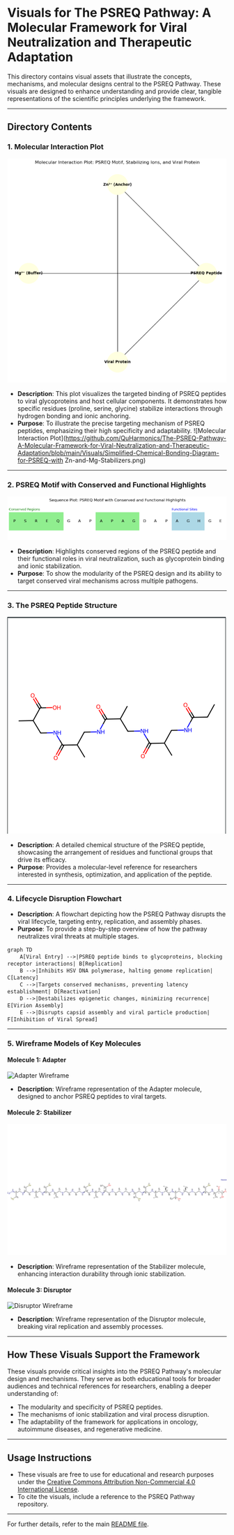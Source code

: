 # Visuals for The PSREQ Pathway: A Molecular Framework for Viral Neutralization and Therapeutic Adaptation

This directory contains visual assets that illustrate the concepts, mechanisms, and molecular designs central to the PSREQ Pathway. These visuals are designed to enhance understanding and provide clear, tangible representations of the scientific principles underlying the framework.

---

## **Directory Contents**

### 1. **Molecular Interaction Plot**
![Molecular Interaction Plot](https://github.com/QuHarmonics/The-PSREQ-Pathway-A-Molecular-Framework-for-Viral-Neutralization-and-Therapeutic-Adaptation/blob/main/Visuals/Molecular_Interaction_Plot.png)
- **Description**: This plot visualizes the targeted binding of PSREQ peptides to viral glycoproteins and host cellular components. It demonstrates how specific residues (proline, serine, glycine) stabilize interactions through hydrogen bonding and ionic anchoring.
- **Purpose**: To illustrate the precise targeting mechanism of PSREQ peptides, emphasizing their high specificity and adaptability.
![Molecular Interaction Plot](https://github.com/QuHarmonics/The-PSREQ-Pathway-A-Molecular-Framework-for-Viral-Neutralization-and-Therapeutic-Adaptation/blob/main/Visuals/Simplified-Chemical-Bonding-Diagram-for-PSREQ-with Zn-and-Mg-Stabilizers.png)


---

### 2. **PSREQ Motif with Conserved and Functional Highlights**
![PSREQ Motif](https://github.com/QuHarmonics/The-PSREQ-Pathway-A-Molecular-Framework-for-Viral-Neutralization-and-Therapeutic-Adaptation/blob/main/Visuals/PSREQ_Motif_with_Conserved_and_Functional_Highlights.png)
- **Description**: Highlights conserved regions of the PSREQ peptide and their functional roles in viral neutralization, such as glycoprotein binding and ionic stabilization.
- **Purpose**: To show the modularity of the PSREQ design and its ability to target conserved viral mechanisms across multiple pathogens.

---

### 3. **The PSREQ Peptide Structure**
![PSREQ Peptide Structure](https://github.com/QuHarmonics/The-PSREQ-Pathway-A-Molecular-Framework-for-Viral-Neutralization-and-Therapeutic-Adaptation/blob/main/Visuals/the_PSREQ_peptide_structure.png)
- **Description**: A detailed chemical structure of the PSREQ peptide, showcasing the arrangement of residues and functional groups that drive its efficacy.
- **Purpose**: Provides a molecular-level reference for researchers interested in synthesis, optimization, and application of the peptide.

---

### 4. **Lifecycle Disruption Flowchart**
- **Description**: A flowchart depicting how the PSREQ Pathway disrupts the viral lifecycle, targeting entry, replication, and assembly phases.
- **Purpose**: To provide a step-by-step overview of how the pathway neutralizes viral threats at multiple stages.
```mermaid
graph TD
    A[Viral Entry] -->|PSREQ peptide binds to glycoproteins, blocking receptor interactions| B[Replication]
    B -->|Inhibits HSV DNA polymerase, halting genome replication| C[Latency]
    C -->|Targets conserved mechanisms, preventing latency establishment| D[Reactivation]
    D -->|Destabilizes epigenetic changes, minimizing recurrence| E[Virion Assembly]
    E -->|Disrupts capsid assembly and viral particle production| F[Inhibition of Viral Spread]
```
---

### 5. **Wireframe Models of Key Molecules**
#### Molecule 1: Adapter
![Adapter Wireframe](https://github.com/QuHarmonics/The-PSREQ-Pathway-A-Molecular-Framework-for-Viral-Neutralization-and-Therapeutic-Adaptation/blob/main/Visuals/molecule_1-wireframe.png)
- **Description**: Wireframe representation of the Adapter molecule, designed to anchor PSREQ peptides to viral targets.
  
#### Molecule 2: Stabilizer
![Stabilizer Wireframe](https://github.com/QuHarmonics/The-PSREQ-Pathway-A-Molecular-Framework-for-Viral-Neutralization-and-Therapeutic-Adaptation/blob/main/Visuals/molecule_2-wireframe.png)
- **Description**: Wireframe representation of the Stabilizer molecule, enhancing interaction durability through ionic stabilization.
  
#### Molecule 3: Disruptor
![Disruptor Wireframe](https://github.com/QuHarmonics/The-PSREQ-Pathway-A-Molecular-Framework-for-Viral-Neutralization-and-Therapeutic-Adaptation/blob/main/Visuals/milecule_3_wireframe.png)
- **Description**: Wireframe representation of the Disruptor molecule, breaking viral replication and assembly processes.

---

## **How These Visuals Support the Framework**

These visuals provide critical insights into the PSREQ Pathway's molecular design and mechanisms. They serve as both educational tools for broader audiences and technical references for researchers, enabling a deeper understanding of:
- The modularity and specificity of PSREQ peptides.
- The mechanisms of ionic stabilization and viral process disruption.
- The adaptability of the framework for applications in oncology, autoimmune diseases, and regenerative medicine.

---

## **Usage Instructions**

- These visuals are free to use for educational and research purposes under the [Creative Commons Attribution Non-Commercial 4.0 International License](https://creativecommons.org/licenses/by-nc/4.0/).
- To cite the visuals, include a reference to the PSREQ Pathway repository.

---

For further details, refer to the main [README file](https://github.com/QuHarmonics/The-PSREQ-Pathway-A-Molecular-Framework-for-Viral-Neutralization-and-Therapeutic-Adaptation/blob/main/README.md).

